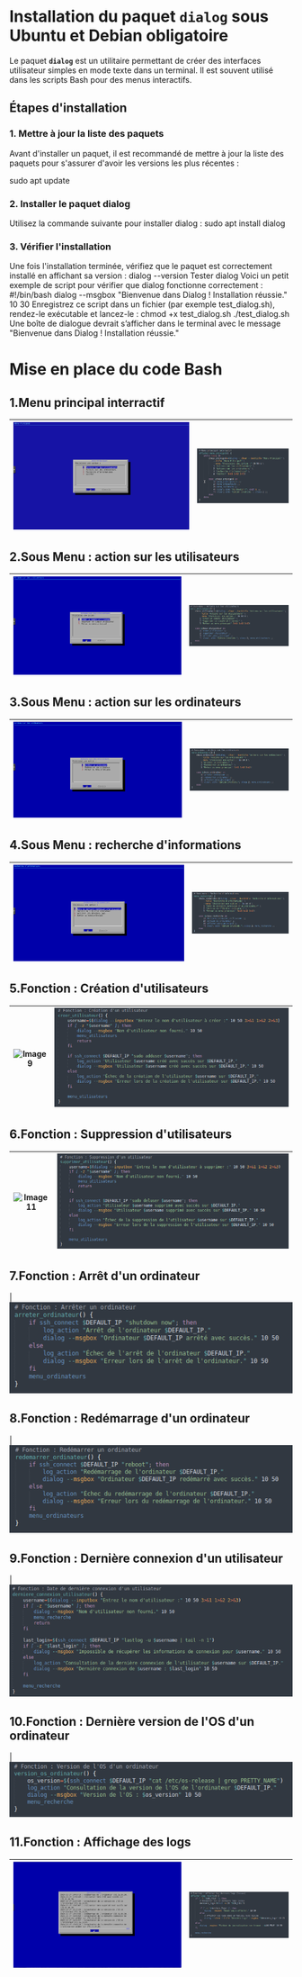 # Installation du paquet `dialog` sous Ubuntu et Debian obligatoire 

Le paquet **`dialog`** est un utilitaire permettant de créer des interfaces utilisateur simples en mode texte dans un terminal. Il est souvent utilisé dans les scripts Bash pour des menus interactifs.

## Étapes d'installation

### 1. Mettre à jour la liste des paquets
Avant d'installer un paquet, il est recommandé de mettre à jour la liste des paquets pour s'assurer d'avoir les versions les plus récentes :

sudo apt update
### 2. Installer le paquet dialog
Utilisez la commande suivante pour installer dialog :
sudo apt install dialog

### 3. Vérifier l'installation
Une fois l'installation terminée, vérifiez que le paquet est correctement installé en affichant sa version :
dialog --version
Tester dialog
Voici un petit exemple de script pour vérifier que dialog fonctionne correctement :
#!/bin/bash
dialog --msgbox "Bienvenue dans Dialog ! Installation réussie." 10 30
Enregistrez ce script dans un fichier (par exemple test_dialog.sh), rendez-le exécutable et lancez-le :
chmod +x test_dialog.sh
./test_dialog.sh
Une boîte de dialogue devrait s’afficher dans le terminal avec le message "Bienvenue dans Dialog ! Installation réussie."

# Mise en place du code Bash

## 1.Menu principal interractif 

| ![Image 1](https://github.com/WildCodeSchool/TSSR-2411-P2-G4/blob/main/screenshots/USER_GUIDE/Bash/Menu_principal.png) | ![Image 2](https://github.com/WildCodeSchool/TSSR-2411-P2-G4/blob/main/screenshots/USER_GUIDE/Bash/1_Menu_principal_interractif.PNG) |
|-------------------------|------------------------|

## 2.Sous Menu : action sur les utilisateurs 

| ![Image 3](https://github.com/WildCodeSchool/TSSR-2411-P2-G4/blob/main/screenshots/USER_GUIDE/Bash/Actions_utilisateurs.png) | ![Image 4](https://github.com/WildCodeSchool/TSSR-2411-P2-G4/blob/main/screenshots/USER_GUIDE/Bash/2_Menu_actions_sur_les_utilisateurs.PNG) |
|-------------------------|------------------------|

## 3.Sous Menu : action sur les ordinateurs 

| ![Image 5](https://github.com/WildCodeSchool/TSSR-2411-P2-G4/blob/main/screenshots/USER_GUIDE/Bash/Actions_ordinateurs.png) | ![Image 6](https://github.com/WildCodeSchool/TSSR-2411-P2-G4/blob/main/screenshots/USER_GUIDE/Bash/3_Menu_actions_sur_les_ordinateurs.PNG) |
|-------------------------|------------------------|

## 4.Sous Menu : recherche d'informations 

| ![Image 7](https://github.com/WildCodeSchool/TSSR-2411-P2-G4/blob/main/screenshots/USER_GUIDE/Bash/Recherches_Infos.png) | ![Image 8](https://github.com/WildCodeSchool/TSSR-2411-P2-G4/blob/main/screenshots/USER_GUIDE/Bash/4_Menu_recherche_informations.PNG) |
|-------------------------|------------------------|

## 5.Fonction : Création d'utilisateurs

| ![Image 9](https://github.com/WildCodeSchool/TSSR-2411-P2-G4/blob/main/screenshots/USER_GUIDE/Bash/Cr%C3%A9ation_Utilisateur.png) | ![Image 10](https://github.com/WildCodeSchool/TSSR-2411-P2-G4/blob/main/screenshots/USER_GUIDE/Bash/5_Fonction_creation_utilisateur.PNG) |
|-------------------------|------------------------|

## 6.Fonction : Suppression d'utilisateurs

| ![Image 11](https://github.com/WildCodeSchool/TSSR-2411-P2-G4/blob/main/screenshots/USER_GUIDE/Bash/Cr%C3%A9ation_Utilisateur.png) | ![Image 12](https://github.com/WildCodeSchool/TSSR-2411-P2-G4/blob/main/screenshots/USER_GUIDE/Bash/6_Fonction_suppression_utilisateur.PNG) |
|-------------------------|------------------------|

## 7.Fonction : Arrêt d'un ordinateur

|![Image 13](https://github.com/WildCodeSchool/TSSR-2411-P2-G4/blob/main/screenshots/USER_GUIDE/Bash/7_Fonction_arreter_ordinateur.PNG)

## 8.Fonction : Redémarrage d'un ordinateur

|![Image 14](https://github.com/WildCodeSchool/TSSR-2411-P2-G4/blob/main/screenshots/USER_GUIDE/Bash/8_Fonction_redemarrer_ordinateur.PNG)

## 9.Fonction : Dernière connexion d'un utilisateur

|![Image 15](https://github.com/WildCodeSchool/TSSR-2411-P2-G4/blob/main/screenshots/USER_GUIDE/Bash/9_Fonction_derniere_connexion_utilisateur.PNG)

## 10.Fonction : Dernière version de l'OS d'un ordinateur

|![Image 15](https://github.com/WildCodeSchool/TSSR-2411-P2-G4/blob/main/screenshots/USER_GUIDE/Bash/10_Fonction_derniere_version_os_ordinateur.PNG)

## 11.Fonction : Affichage des logs

| ![Image 15](https://github.com/WildCodeSchool/TSSR-2411-P2-G4/blob/main/screenshots/USER_GUIDE/Bash/Affichage_Logs.png) | ![Image 16](https://github.com/WildCodeSchool/TSSR-2411-P2-G4/blob/main/screenshots/USER_GUIDE/Bash/11_Fonction_afficher_derniers_logs.PNG) |
|-------------------------|------------------------|


